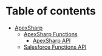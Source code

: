 # Table of contents

* [ApexSharp](README.md)
  * [ApexSharp Functions](apexsharp/apexsharp-functions.md)
    * [ApexSharp API](apexsharp/apexsharp-functions/apexsharp-functions-api.md)
  * [Salesforce Functions API](apexsharp/salesforce-functions-api.md)
